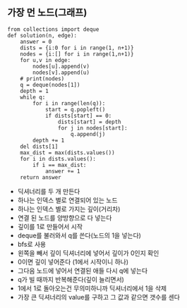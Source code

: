 ## 가장 먼 노드(그래프)

```
from collections import deque
def solution(n, edge):
    answer = 0
    dists = {i:0 for i in range(1, n+1)}
    nodes = {i:[] for i in range(1,n+1)}
    for u,v in edge:
        nodes[u].append(v)
        nodes[v].append(u)
    # print(nodes)
    q = deque(nodes[1])
    depth = 1
    while q:
        for i in range(len(q)):
            start = q.popleft()
            if dists[start] == 0:
                dists[start] = depth
                for j in nodes[start]:
                    q.append(j)
        depth += 1
    del dists[1]
    max_dist = max(dists.values())
    for i in dists.values():
        if i == max_dist:
            answer += 1
    return answer
```

- 딕셔너리를 두 개 만든다
- 하나는 인덱스 별로 연결되어 있는 노드
- 하나는 인덱스 별로 가지는 깊이(거리차)
- 연결 된 노드를 양방향으로 다 넣는다
- 깊이를 1로 만들어서 시작
- deque를 불러와서 q를 쓴다(노드의 1을 넣는다)
- bfs로 사용
- 왼쪽을 빼서 깊이 딕셔너리에 넣어서 깊이가 0인지 확인
- 0이면 깊이 넣어준다 (1에서 시작이니 하나)
- 그다음 노드에 넣어서 연결된 애들 다시 q에 넣는다
- q가 빌 때까지 반복해준다(깊이 늘리면서)
- 1에서 1로 돌아오는건 무의미하니까 딕셔너리에서 1을 삭제
- 가장 큰 딕셔너리의 value를 구하고 그 값과 같으면 갯수를 센다